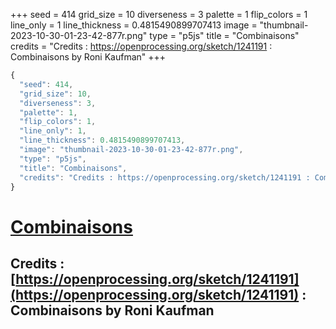 +++
seed = 414
grid_size = 10
diverseness = 3
palette = 1
flip_colors = 1
line_only = 1
line_thickness = 0.4815490899707413
image = "thumbnail-2023-10-30-01-23-42-877r.png"
type = "p5js"
title = "Combinaisons"
credits = "Credits : https://openprocessing.org/sketch/1241191 : Combinaisons by Roni Kaufman"
+++




~~~javascript
{
  "seed": 414,
  "grid_size": 10,
  "diverseness": 3,
  "palette": 1,
  "flip_colors": 1,
  "line_only": 1,
  "line_thickness": 0.4815490899707413,
  "image": "thumbnail-2023-10-30-01-23-42-877r.png",
  "type": "p5js",
  "title": "Combinaisons",
  "credits": "Credits : https://openprocessing.org/sketch/1241191 : Combinaisons by Roni Kaufman"
}
~~~



# [Combinaisons](https://openprocessing.org/sketch/2065396)

## Credits : [https://openprocessing.org/sketch/1241191](https://openprocessing.org/sketch/1241191) : Combinaisons by Roni Kaufman 

